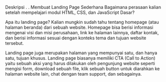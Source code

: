 Deskripsi
.
.
Membuat Landing Page Sederhana
Bagaimana perasaan kalian setelah mempelajari modul HTML, CSS, dan JavaScript Dasar?

Apa itu landing page?
Kalian mungkin sudah tahu tentang homepage (atau halaman beranda) dari sebuah website. Homepage bisa berisi informasi mengenai visi dan misi perusahaan, link ke halaman lainnya, daftar kontak, dan berisi informasi sesuai dengan konteks tema dan tujuan website tersebut.

Landing page juga merupakan halaman yang mempunyai satu, dan hanya satu, tujuan khusus. Landing page biasanya memiliki CTA (Call to Action) yaitu sebuah aksi yang harus dilakukan oleh pengunjung website seperti mengisi form, download sebuah file, klik sebuah button untuk diarahkan ke halaman website lain, chat dengan team support, dan sebagainya.
